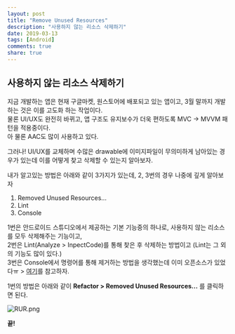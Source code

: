 ```yaml
---
layout: post
title: "Remove Unused Resources"
description: "사용하지 않는 리소스 삭제하기"
date: 2019-03-13
tags: [Android]
comments: true
share: true
---
```


## 사용하지 않는 리소스 삭제하기

지금 개발하는 앱은 현재 구글마켓, 원스토어에 배포되고 있는 앱이고, 3월 말까지 개발하는 것은 이를 고도화 하는 작업이다.  
물론 UI/UX도 완전히 바뀌고, 앱 구조도 유지보수가 더욱 편하도록 MVC -> MVVM 패턴을 적용중이다.  
아 물론 AAC도 많이 사용하고 있다.  

그러나! UI/UX를 교체하며 수많은 drawable에 이미지파일이 무의미하게 남아있는 경우가 있는데 이를 어떻게 찾고 삭제할 수 있는지 알아보자.  

내가 알고있는 방법은 아래와 같이 3가지가 있는데, 2, 3번의 경우 나중에 깊게 알아보자

1. Removed Unused Resources...
2. Lint
3. Console

1번은 안드로이드 스튜디오에서 제공하는 기본 기능중의 하나로, 사용하지 않는 리소스를 모두 삭제해주는 기능이고,  
2번은 Lint(Analyze > InpectCode)를 통해 찾은 후 삭제하는 방법이고 (Lint는 그 외의 기능도 많이 있다.)  
3번은 Console에서 명령어를 통해 제거하는 방법을 생각했는데 이미 오픈소스가 있었다ㅠ > [여기](https://lsit81.tistory.com/entry/%EC%95%88%EB%93%9C%EB%A1%9C%EC%9D%B4%EB%93%9C-%EC%82%AC%EC%9A%A9%ED%95%98%EC%A7%80-%EC%95%8A%EB%8A%94-%EB%A6%AC%EC%86%8C%EC%8A%A4-%EC%9E%90%EB%8F%99-%EC%A0%9C%EA%B1%B0)를 참고하자.  

1번의 방법은 아래와 같이 **Refactor > Removed Unused Resources...** 를 클릭하면 된다.  

![RUR.png](https://captainwonjong.github.io/images/190313_rm_res/RUR.png)

**끝!**

